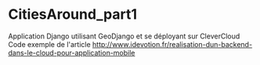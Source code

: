 # CitiesAround_part1
Application Django utilisant GeoDjango et se déployant sur CleverCloud
Code exemple de l'article http://www.idevotion.fr/realisation-dun-backend-dans-le-cloud-pour-application-mobile
